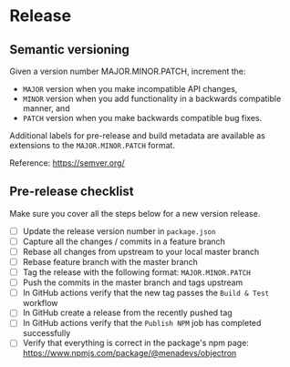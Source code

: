 # Release

## Semantic versioning

Given a version number MAJOR.MINOR.PATCH, increment the:

- `MAJOR` version when you make incompatible API changes,
- `MINOR` version when you add functionality in a backwards compatible manner, and
- `PATCH` version when you make backwards compatible bug fixes.

Additional labels for pre-release and build metadata are available as extensions to the `MAJOR.MINOR.PATCH` format.

Reference: https://semver.org/

## Pre-release checklist

Make sure you cover all the steps below for a new version release.

- [ ] Update the release version number in `package.json`
- [ ] Capture all the changes / commits in a feature branch
- [ ] Rebase all changes from upstream to your local master branch
- [ ] Rebase feature branch with the master branch
- [ ] Tag the release with the following format: `MAJOR.MINOR.PATCH`
- [ ] Push the commits in the master branch and tags upstream
- [ ] In GitHub actions verify that the new tag passes the `Build & Test` workflow
- [ ] In GitHub create a release from the recently pushed tag
- [ ] In GitHub actions verify that the `Publish NPM` job has completed successfully
- [ ] Verify that everything is correct in the package's npm page: https://www.npmjs.com/package/@menadevs/objectron
